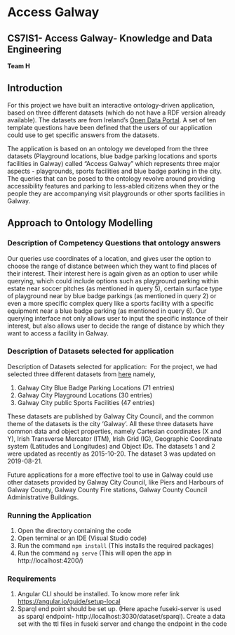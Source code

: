 # Access Galway
## CS7IS1- Access Galway- Knowledge and Data Engineering
**Team H**

## Introduction
For this project we have built an interactive ontology-driven application, based on three different datasets (which do not have a RDF version already available). The datasets are from Ireland’s [Open Data Portal](https://data.gov.ie/). A set of ten template questions have been defined that the users of our application could use to get specific answers from the datasets.

The application is based on an ontology we developed from the three datasets (Playground locations, blue badge parking locations and sports facilities in Galway) called “Access Galway” which represents three major aspects - playgrounds, sports facilities and blue badge parking in the city. The queries that can be posed to the ontology revolve around providing accessibility features and parking to less-abled citizens when they or the people they are accompanying visit playgrounds or other sports facilities in Galway.

## Approach to Ontology Modelling

### Description of Competency Questions that ontology answers

Our queries use coordinates of a location, and gives user the option to choose the range of distance between which they want to find places of their interest. Their interest here is again given as an option to user while querying, which could include options such as playground parking within estate near soccer pitches (as mentioned in query 5), certain surface type of playground near by blue badge parkings (as mentioned in query 2) or even a more specific complex query like a sports facility with a specific equipment near a blue badge parking (as mentioned in query 6).
Our querying interface not only allows user to input the specific instance of their interest, but also allows user to decide the range of distance by which they want to access a facility in Galway.

### Description of Datasets selected for application

Description of Datasets selected for application: 
For the project, we had selected three different datasets from [here](data.gov.ie) namely,

1. Galway City Blue Badge Parking Locations (71 entries)
2. Galway City Playground Locations (30 entries)
3. Galway City public Sports Facilities (47 entries)

These datasets are published by Galway City Council, and the common theme of the datasets is the city ‘Galway’. All these three datasets have common data and object properties, namely Cartesian coordinates (X and Y), Irish Transverse Mercator (ITM), Irish Grid (IG), Geographic Coordinate system (Latitudes and Longitudes) and Object IDs.
The datasets 1 and 2 were updated as recently as 2015-10-20. The dataset 3 was updated on 2019-08-21.

Future applications for a more effective tool to use in Galway could use other datasets provided by Galway City Council, like Piers and Harbours of Galway County, Galway County Fire stations, Galway County Council Administrative Buildings. 

### Running the Application

1. Open the directory containing the code
2. Open terminal or an IDE (Visual Studio code)
3. Run the command ```npm install``` (This installs the required packages)
4. Run the command ```ng serve``` (This will open the app in http://localhost:4200/)

### Requirements

   1. Angular CLI should be installed. To know more refer link https://angular.io/guide/setup-local
   2. Sparql end point should be set up. (Here apache fuseki-server is used as sparql endpoint- http://localhost:3030/dataset/sparql). Create a data set with the ttl files in fuseki server and change the endpoint in the code
